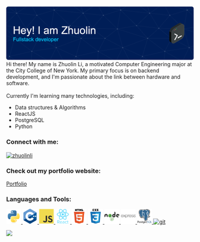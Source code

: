 ![Header](./github-header.png)
Hi there! My name is Zhuolin Li, a motivated Computer Engineering major at the City College of New York. My primary focus is on backend development, and I'm passionate about the link between hardware and software.
<br><br>
Currently I'm learning many technologies, including:

- Data structures & Algorithms
- ReactJS
- PostgreSQL
- Python

<h3 align="left">Connect with me:</h3>
<p align="left">
  <a href="https://www.linkedin.com/in/zhuolin-li-695a46262/" target="blank">
    <img align="center" src="https://raw.githubusercontent.com/rahuldkjain/github-profile-readme-generator/master/src/images/icons/Social/linked-in-alt.svg" alt="zhuolinli" height="30" width="40" />
  </a>
</p>

<h3 align="left">Check out my portfolio website:</h3>
<p align="left">
  <a href="https://zhuolin.me" target="blank">Portfolio
  </a>
</p>

<h3 align="left">Languages and Tools:</h3>
<p align="left">

  <!-- Languages -->
  <a href="https://www.python.org" target="_blank" rel="noreferrer"> 
    <img src="https://raw.githubusercontent.com/devicons/devicon/master/icons/python/python-original.svg" alt="python" width="40" height="40"/> 
  </a> 
  <a href="https://www.python.org" target="_blank" rel="noreferrer"> 
    <img src="https://raw.githubusercontent.com/devicons/devicon/master/icons/cplusplus/cplusplus-original.svg" alt="python" width="40" height="40"/> 
  </a> 
   <a href="https://developer.mozilla.org/en-US/docs/Web/JavaScript" target="_blank" rel="noreferrer"> 
    <img src="https://raw.githubusercontent.com/devicons/devicon/master/icons/javascript/javascript-original.svg" alt="javascript" width="40" height="40"/> 
  </a> 

  <!-- Frontend -->
  <a href="https://reactjs.org/" target="_blank" rel="noreferrer"> 
    <img src="https://raw.githubusercontent.com/devicons/devicon/master/icons/react/react-original-wordmark.svg" alt="react" width="40" height="40"/> 
  </a> 
  <a href="https://reactjs.org/" target="_blank" rel="noreferrer"> 
    <img src="https://raw.githubusercontent.com/devicons/devicon/master/icons/html5/html5-original-wordmark.svg" alt="react" width="40" height="40"/> 
  </a> 
  <a href="https://reactjs.org/" target="_blank" rel="noreferrer"> 
    <img src="https://raw.githubusercontent.com/devicons/devicon/master/icons/css3/css3-original-wordmark.svg" alt="react" width="40" height="40"/> 
  </a> 
  

  <!-- Backend -->
  <a href="https://nodejs.org" target="_blank" rel="noreferrer"> 
    <img src="https://raw.githubusercontent.com/devicons/devicon/master/icons/nodejs/nodejs-original-wordmark.svg" alt="nodejs" width="40" height="40"/> 
  <a href="https://nodejs.org" target="_blank" rel="noreferrer"> 
    <img src="https://raw.githubusercontent.com/devicons/devicon/master/icons/express/express-original-wordmark.svg" alt="nodejs" width="40" height="40"/> 
    

  <!-- SQL Databases -->
  <a href="https://www.postgresql.org" target="_blank" rel="noreferrer"> 
    <img src="https://raw.githubusercontent.com/devicons/devicon/master/icons/postgresql/postgresql-original-wordmark.svg" alt="postgresql" width="40" height="40"/> 
  </a>

  <a href="https://git-scm.com/" target="_blank" rel="noreferrer"> 
    <img src="https://www.vectorlogo.zone/logos/git-scm/git-scm-icon.svg" alt="git" width="40" height="40"/> 
  </a> 
</p>

<img height="200em" src="https://github-readme-stats.vercel.app/api/top-langs/?username=zhu0lin&layout=compact&langs_count=8&theme=tokyonight"/>
